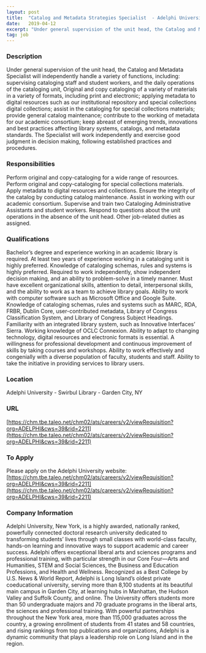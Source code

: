 ```yaml
---
layout: post
title:  "Catalog and Metadata Strategies Specialist  - Adelphi University Libraries"
date:   2019-04-12
excerpt: "Under general supervision of the unit head, the Catalog and Metadata Specialist will independently handle a variety of functions, including: supervising cataloging staff and student workers, and the daily operations of the cataloging unit, Original and copy cataloging of a variety of materials in a variety of formats, including print..."
tag: job
---
```


### Description   

Under general supervision of the unit head, the Catalog and Metadata Specialist will independently handle a variety of functions, including: supervising cataloging staff and student workers, and the daily operations of the cataloging unit, Original and copy cataloging of a variety of materials in a variety of formats, including print and electronic; applying metadata to digital resources such as our institutional repository and special collections digital collections; assist in the cataloging for special collections materials; provide general catalog maintenance; contribute to the working of metadata for our academic consortium; keep abreast of emerging trends, innovations and best practices affecting library systems, catalogs, and metadata standards. The Specialist will work independently and exercise good judgment in decision making, following established practices and procedures.


### Responsibilities   

Perform original and copy-cataloging for a wide range of resources.
Perform original and copy-cataloging for special collections materials.
Apply metadata to digital resources and collections.
Ensure the integrity of the catalog by conducting catalog maintenance.
Assist in working with our academic consortium.
Supervise and train two Cataloging Administrative Assistants and student workers.
Respond to questions about the unit operations in the absence of the unit head.
Other job-related duties as assigned.


### Qualifications   

Bachelor’s degree and experience working in an academic library is required.
At least two years of experience working in a cataloging unit is highly preferred.  Knowledge of cataloging schemas, rules and systems is highly preferred.  Required to work independently, show independent decision making, and an ability to problem-solve in a timely manner.
Must have excellent organizational skills, attention to detail, interpersonal skills, and the ability to work as a team to achieve library goals.
Ability to work with computer software such as Microsoft Office and Google Suite.
Knowledge of cataloging schemas, rules and systems such as MARC, RDA, FRBR, Dublin Core, user-contributed metadata, Library of Congress Classification System, and Library of Congress Subject Headings.
Familiarity with an integrated library system, such as Innovative Interfaces’ Sierra.
Working knowledge of OCLC Connexion.
Ability to adapt to changing technology, digital resources and electronic formats is essential.
A willingness for professional development and continuous improvement of skills by taking courses and workshops.
Ability to work effectively and congenially with a diverse population of faculty, students and staff.
Ability to take the initiative in providing services to library users.




### Location   

Adelphi University - Swirbul Library - Garden City, NY


### URL   

[https://chm.tbe.taleo.net/chm02/ats/careers/v2/viewRequisition?org=ADELPHI&cws=39&rid=2211](https://chm.tbe.taleo.net/chm02/ats/careers/v2/viewRequisition?org=ADELPHI&cws=39&rid=2211)

### To Apply   

Please apply on the Adelphi University website: [https://chm.tbe.taleo.net/chm02/ats/careers/v2/viewRequisition?org=ADELPHI&cws=39&rid=2211](https://chm.tbe.taleo.net/chm02/ats/careers/v2/viewRequisition?org=ADELPHI&cws=39&rid=2211) 


### Company Information   

Adelphi University, New York, is a highly awarded, nationally ranked, powerfully connected doctoral research university dedicated to transforming students’ lives through small classes with world-class faculty, hands-on learning and innovative ways to support academic and career success. Adelphi offers exceptional liberal arts and sciences programs and professional training, with particular strength in our Core Four—Arts and Humanities, STEM and Social Sciences, the Business and Education Professions, and Health and Wellness. Recognized as a Best College by U.S. News & World Report, Adelphi is Long Island’s oldest private coeducational university, serving more than 8,100 students at its beautiful main campus in Garden City, at learning hubs in Manhattan, the Hudson Valley and Suffolk County, and online. The University offers students more than 50 undergraduate majors and 70 graduate programs in the liberal arts, the sciences and professional training. With powerful partnerships throughout the New York area, more than 115,000 graduates across the country, a growing enrollment of students from 41 states and 58 countries, and rising rankings from top publications and organizations, Adelphi is a dynamic community that plays a leadership role on Long Island and in the region.



